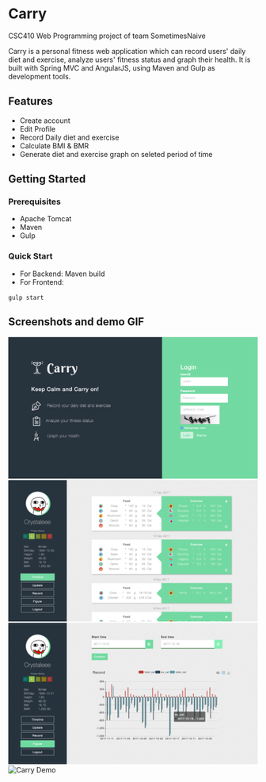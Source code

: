 # Carry

CSC410 Web Programming project of team SometimesNaive

Carry is a personal fitness web application which can record users' daily diet and exercise, analyze users' fitness status and graph their health. It is built with Spring MVC and AngularJS, using Maven and Gulp as development tools.

## Features
* Create account
* Edit Profile
* Record Daily diet and exercise
* Calculate BMI & BMR
* Generate diet and exercise graph on seleted period of time 

## Getting Started
### Prerequisites
* Apache Tomcat
* Maven
* Gulp

### Quick Start
* For Backend: Maven build
* For Frontend:
```
gulp start
```

## Screenshots and demo GIF
![Screenshot of Carry](./login.png)
![Screenshot of Carry](./home.png)
![Screenshot of Carry](./graph.png)
![Carry Demo](./carry.gif)
